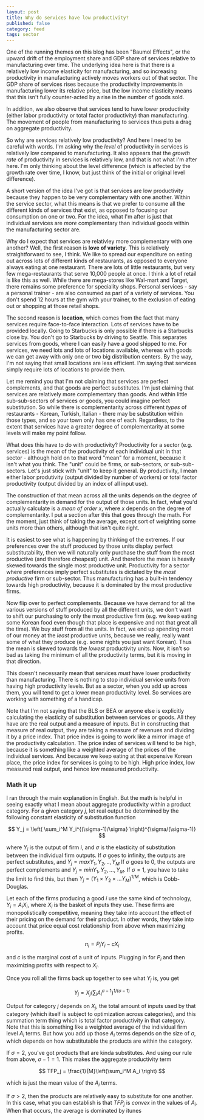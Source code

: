 ```yaml
---
layout: post
title: Why do services have low productivity?
published: false
category: feed
tags: sector
---
```


One of the running themes on this blog has been "Baumol Effects", or the upward drift of the employment share and GDP share of services relative to manufacturing over time. The underlying idea here is that there is a relatively low income elasticity for manufacturing, and so increasing productivity in manufacturing actively moves workers out of that sector. The GDP share of services rises because the productivity improvements in manufacturing lower its relative price, but the low income elasticity means that this isn't fully counter-acted by a rise in the number of goods sold. 

In addition, we also observe that services tend to have lower productivity (either labor productivity or total factor productivity) than manufacturing. The movement of people from manufacturing to services thus puts a drag on aggregate productivity.

So why are services relatively low productivity? And here I need to be careful with words. I'm asking why the *level* of productivity in services is relatively low compared to manufacturing. It also appears that the *growth rate* of productivity in services is relatively low, and that is not what I'm after here. I'm only thinking about the level difference (which is affected by the growth rate over time, I know, but just think of the initial or original level difference). 

A short version of the idea I've got is that services are low productivity because they happen to be very complementary with one another. Within the service sector, what this means is that we prefer to consume all the different kinds of services that exist, as opposed to focusing our consumption on one or two. For the idea, what I'm after is just that individual services are *more* complementary than individual goods within the manufacturing sector are. 

Why do I expect that services are relativley more complementary with one another? Well, the first reason is **love of variety**. This is relatively straightforward to see, I think. We like to spread our expenditure on eating out across lots of different kinds of restaurants, as opposed to everyone always eating at one restaurant. There are lots of little restaurants, but very few mega-restaurants that serve 10,000 people at once. I think a lot of retail is like this as well. While there are mega-stores like Wal-mart and Target, there remains some preference for speciality shops. Personal services - say a personal trainer - are also consumed as part of a variety of services. You don't spend 12 hours at the gym with your trainer, to the exclusion of eating out or shopping at those retail shops. 

The second reason is **location**, which comes from the fact that many services require face-to-face interaction. Lots of services have to be provided locally. Going to Starbucks is only possible if there is a Starbucks close by. You don't go to Starbucks by driving to Seattle. This separates services from goods, where I can easily have a good shipped to me. For services, we need lots and lots of locations available, whereas with goods we can get away with only one or two big distribution centers. By the way, I'm not saying that small locations are less efficient. I'm saying that services simply require lots of locations to provide them.

Let me remind you that I'm not claiming that services are perfect complements, and that goods are perfect substitutes. I'm just claiming that services are relatively more complementary than goods. And within little sub-sub-sectors of services or goods, you could imagine perfect substitution. So while there is complementarity across different *types* of restaurants - Korean, Turkish, Italian - there may be substitution within those types, and so your town only has one of each. Regardless, to the extent that services have a greater degree of complementarity at some levels will make my point follow.

What does this have to do with productivity? Productivity for a sector (e.g. services) is the mean of the productivity of each individual unit in that sector - although hold on to that word "mean" for a moment, because it isn't what you think. The "unit" could be firms, or sub-sectors, or sub-sub-sectors. Let's just stick with "unit" to keep it general. By productivity, I mean either labor produtivity (output divided by number of workers) or total factor productivity (output divided by an index of all input use). 

The construction of that mean across all the units depends on the degree of complementarity in demand for the output of those units. In fact, what you'd actually calculate is a *mean of order x*, where *x* depends on the degree of complementarity. I put a section after this that goes through the math. For the moment, just think of taking the average, except sort of weighting some units more than others, although that isn't quite right. 

It is easiest to see what is happening by thinking of the extremes. If our preferences over the stuff produced by those units display perfect substitutability, then we will naturally only purchase the stuff from the most productive (and therefore cheapest) unit. And therefore the mean is heavily skewed towards the single most productive unit. Productivity for a sector where preferences imply perfect substitutes is dictated by the *most productive* firm or sub-sector. Thus manufacturing has a built-in tendency towards high productivity, because it is dominated by the most productive firms.

Now flip over to perfect complements. Because we have demand for all the various versions of stuff produced by all the different units, we don't want to shift our purchasing to only the most productive firm (e.g. we keep eating some Korean food even though that place is expensive and not that great all the time). We buy stuff from all the units. In fact, we end up spending most of our money at the *least* productive units, because we really, really want some of what they produce (e.g. some nights you just want Korean). Thus the mean is skewed towards the *lowest* productivity units. Now, it isn't so bad as taking the minimum of all the productivity terms, but it is moving in that direction. 

This doesn't necessarily mean that services *must* have lower productivity than manufacturing. There is nothing to stop individual service units from having high productivity levels. But as a sector, when you add up across them, you will tend to get a lower mean productivity level. So services are working with something of a handicap.

Note that I'm not saying that the BLS or BEA or anyone else is explicitly calculating the elasticity of substitution between services or goods. All they have are the real output and a measure of inputs. But in constructing that measure of real output, they are taking a measure of revenues and dividing it by a price index. That price index is going to work like a mirror image of the productivity calculation. The price index of services will tend to be high, because it is something like a weighted average of the prices of the individual services. And because we keep eating at that expensive Korean place, the price index for services is going to be high. High price index, low measured real output, and hence low measured productivity.





### Math it up
I ran through the main explanation in English. But the math is helpful in seeing exactly what I mean about aggregate productivity within a product category. For a given category $j$, let real output be determined by the following constant elasticity of substitution function

$$
Y_j = \left( \sum_i^M Y_i^{(\sigma-1)/\sigma} \right)^{\sigma/(\sigma-1)}
$$

where $Y_i$ is the output of firm $i$, and $\sigma$ is the elasticity of substitution between the individual firm outputs. If $\sigma$ goes to infinity, the outputs are perfect substitutes, and $Y_j = max{Y_1,Y_2,..,Y_M}$ If $\sigma$ goes to 0, the outputs are perfect complements and $Y_j = min{Y_1, Y_2, ..., Y_M}$. If $\sigma = 1$, you have to take the limit to find this, but then $Y_j = (Y_1 \times Y_2 \times ... Y_M)^{1/M}$, which is Cobb-Douglas. 


Let each of the firms producing a good $i$ use the same kind of technology, $Y_i = A_i X_i$, where $X_i$ is the basket of inputs they use. These firms are monopolistically competitive, meaning they take into account the effect of their pricing on the demand for their product. In other words, they take into account that price equal cost relationship from above when maximizing profits. 

$$
\pi_i = P_i Y_i - c X_i
$$

and $c$ is the marginal cost of a unit of inputs. Plugging in for $P_i$ and then maximizing profits with respect to $X_i$. 

Once you roll all the firms back up together to see what $Y_j$ is, you get

$$
Y_j = X_j \left( \sum_i A_i^{\sigma-1} \right)^{1/(\sigma-1)}
$$

Output for category $j$ depends on $X_j$, the total amount of inputs used by that category (which itself is subject to optimization across categories), and this summation term thing which is total factor productivity in that category. Note that this is something like a weighted average of the individual firm level $A_i$ terms. But how you add up those $A_i$ terms depends on the size of $\sigma$, which depends on how substitutable the products are within the category. 






If $\sigma=2$, you've got products that are kinda substitutes. And using our rule from above, $\sigma - 1 = 1$. This makes the aggregate productivity term

$$
TFP_j = \frac{1}{M}\left(\sum_i^M A_i \right)
$$

which is just the mean value of the $A_i$ terms. 

If $\sigma>2$, then the products are relatively easy to substitute for one another. In this case, what you can establish is that $TFP_j$ is *convex* in the values of $A_i$. When that occurs, the average is dominated by itunes
